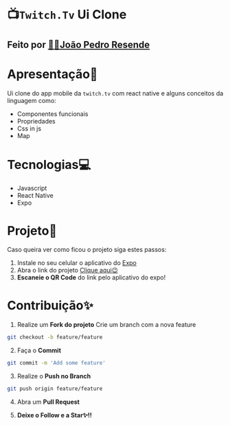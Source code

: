# 📺`Twitch.Tv` Ui Clone
## Feito por [👨‍💻João Pedro Resende](https://www.linkedin.com/in/jpresdev/)

# Apresentação📄
Ui clone do app mobile da `twitch.tv` com react native e alguns conceitos da linguagem como:

* Componentes funcionais
* Propriedades
* Css in js
* Map

# Tecnologias💻

* Javascript
* React Native
* Expo

# Projeto📱 
Caso queira ver como ficou o projeto siga estes passos:

1. Instale no seu celular o aplicativo do [Expo](https://play.google.com/store/apps/details?id=host.exp.exponent&hl=pt_BR)
1. Abra o link do projeto [Clique aqui😉](https://expo.io/@jpresende/twitchtv-clone)
1. **Escaneie o QR Code** do link pelo aplicativo do expo!

# Contribuição✨

1. Realize um **Fork do projeto**
Crie um branch com a nova feature 
```bash
git checkout -b feature/feature
```
2. Faça o **Commit** 
```bash
git commit -m 'Add some feature'
```
3. Realize o **Push no Branch** 
```bash
git push origin feature/feature
```
4. Abra um **Pull Request**

5. **Deixe o Follow e a Star✨!!**
